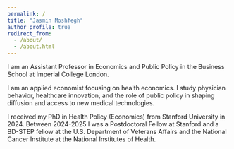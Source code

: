 ```yaml
---
permalink: /
title: "Jasmin Moshfegh"
author_profile: true
redirect_from: 
  - /about/
  - /about.html
---
```


I am an Assistant Professor in Economics and Public Policy in the Business School at Imperial College London. 

I am an applied economist focusing on health economics. I study physician behavior, healthcare innovation, and the role of public policy in shaping diffusion and access to new medical technologies.

I received my PhD in Health Policy (Economics) from Stanford University in 2024. Between 2024-2025 I was a Postdoctoral Fellow at Stanford and a BD-STEP fellow at the U.S. Department of Veterans Affairs and the National Cancer Institute at the National Institutes of Health.
